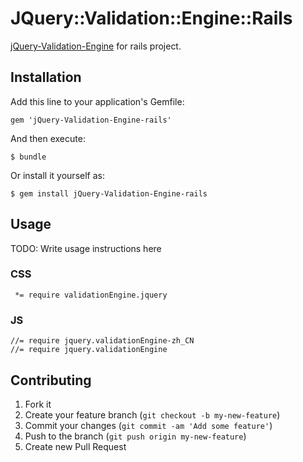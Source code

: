 # JQuery::Validation::Engine::Rails

[jQuery-Validation-Engine](https://github.com/posabsolute/jQuery-Validation-Engine) for rails project.

## Installation

Add this line to your application's Gemfile:

    gem 'jQuery-Validation-Engine-rails'

And then execute:

    $ bundle

Or install it yourself as:

    $ gem install jQuery-Validation-Engine-rails

## Usage

TODO: Write usage instructions here

### CSS

```
 *= require validationEngine.jquery
```

### JS

```
//= require jquery.validationEngine-zh_CN
//= require jquery.validationEngine
```

## Contributing

1. Fork it
2. Create your feature branch (`git checkout -b my-new-feature`)
3. Commit your changes (`git commit -am 'Add some feature'`)
4. Push to the branch (`git push origin my-new-feature`)
5. Create new Pull Request
